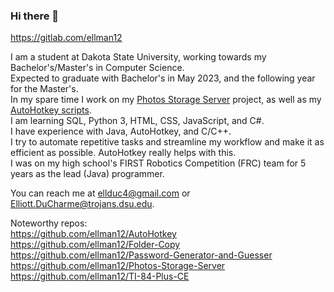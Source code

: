 ### Hi there 👋

https://gitlab.com/ellman12

I am a student at Dakota State University, working towards my Bachelor's/Master's in Computer Science.<br>
Expected to graduate with Bachelor's in May 2023, and the following year for the Master's.<br>
In my spare time I work on my [Photos Storage Server](https://github.com/ellman12/Photos-Storage-Server) project, as well as my [AutoHotkey scripts](https://github.com/ellman12/AutoHotkey).<br>
I am learning SQL, Python 3, HTML, CSS, JavaScript, and C#.<br>
I have experience with Java, AutoHotkey, and C/C++.<br>
I try to automate repetitive tasks and streamline my workflow and make it as efficient as possible. AutoHotkey really helps with this.<br>
I was on my high school's FIRST Robotics Competition (FRC) team for 5 years as the lead (Java) programmer.<br>

You can reach me at ellduc4@gmail.com or Elliott.DuCharme@trojans.dsu.edu.

Noteworthy repos:<br>
https://github.com/ellman12/AutoHotkey<br>
https://github.com/ellman12/Folder-Copy<br>
https://github.com/ellman12/Password-Generator-and-Guesser<br>
https://github.com/ellman12/Photos-Storage-Server<br>
https://github.com/ellman12/TI-84-Plus-CE<br>
